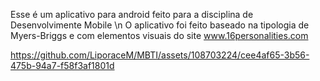 Esse é um aplicativo para android feito para a disciplina de Desenvolvimente Mobile \n
O aplicativo foi feito baseado na tipologia de Myers-Briggs e com elementos visuais do site www.16personalities.com


https://github.com/LiporaceM/MBTI/assets/108703224/cee4af65-3b56-475b-94a7-f58f3af1801d


